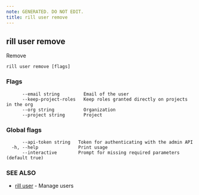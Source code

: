 ```yaml
---
note: GENERATED. DO NOT EDIT.
title: rill user remove
---
```

## rill user remove

Remove

```
rill user remove [flags]
```

### Flags

```
      --email string         Email of the user
      --keep-project-roles   Keep roles granted directly on projects in the org
      --org string           Organization
      --project string       Project
```

### Global flags

```
      --api-token string   Token for authenticating with the admin API
  -h, --help               Print usage
      --interactive        Prompt for missing required parameters (default true)
```

### SEE ALSO

* [rill user](user.md)	 - Manage users

